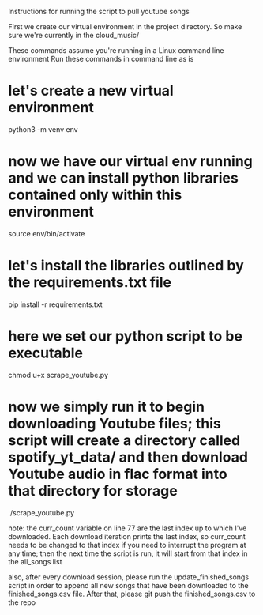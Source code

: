 Instructions for running the script to pull youtube songs

First we create our virtual environment in the project directory.
So make sure we're currently in the cloud_music/

These commands assume you're running in a Linux command line environment
Run these commands in command line as is

# let's create a new virtual environment
python3 -m venv env

# now we have our virtual env running and we can install python libraries contained only within this environment
source env/bin/activate 

# let's install the libraries outlined by the requirements.txt file
pip install -r requirements.txt

# here we set our python script to be executable
chmod u+x scrape_youtube.py 

# now we simply run it to begin downloading Youtube files; this script will create a directory called spotify_yt_data/ and then download Youtube audio in flac format into that directory for storage
./scrape_youtube.py


note: the curr_count variable on line 77 are the last index up to which I've downloaded. Each download iteration prints the last index, so curr_count needs to be changed to that index if you need to interrupt the program at any time; then the next time the script is run, it will start from that index in the all_songs list


also, after every download session, please run the update_finished_songs script in order to append all new songs that have been downloaded to the finished_songs.csv file. After that, please git push the finished_songs.csv to the repo


